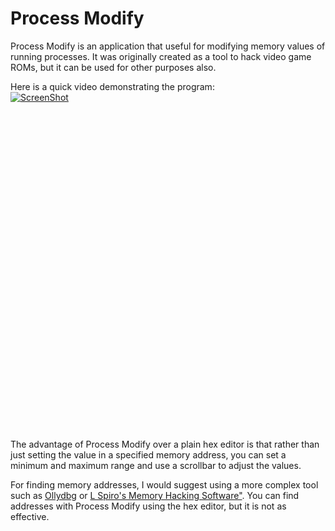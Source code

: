 # Process Modify

Process Modify is an application that useful for modifying memory values of running processes. It was originally created as a tool to hack video game ROMs, but it can be used for other purposes also.

Here is a quick video demonstrating the program:<br>
[![ScreenShot](http://img.youtube.com/vi/2nxJRHjyhq4/0.jpg)](https://www.youtube.com/watch?v=2nxJRHjyhq4)

<iframe width="854" height="510" src="" frameborder="0" allowfullscreen></iframe>

The advantage of Process Modify over a plain hex editor is that rather than just setting the value in a specified memory address, you can set a minimum and maximum range and use a scrollbar to adjust the values.

For finding memory addresses, I would suggest using a more complex tool such as <a href="http://www.ollydbg.de/">Ollydbg</a> or <a href="http://memoryhacking.com/index.php">L Spiro's Memory Hacking Software"</a>. You can find addresses with Process Modify using the hex editor, but it is not as effective.
